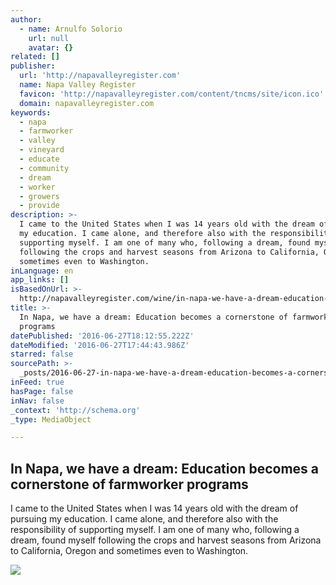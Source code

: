 ```yaml
---
author:
  - name: Arnulfo Solorio
    url: null
    avatar: {}
related: []
publisher:
  url: 'http://napavalleyregister.com'
  name: Napa Valley Register
  favicon: 'http://napavalleyregister.com/content/tncms/site/icon.ico'
  domain: napavalleyregister.com
keywords:
  - napa
  - farmworker
  - valley
  - vineyard
  - educate
  - community
  - dream
  - worker
  - growers
  - provide
description: >-
  I came to the United States when I was 14 years old with the dream of pursuing
  my education. I came alone, and therefore also with the responsibility of
  supporting myself. I am one of many who, following a dream, found myself
  following the crops and harvest seasons from Arizona to California, Oregon and
  sometimes even to Washington.
inLanguage: en
app_links: []
isBasedOnUrl: >-
  http://napavalleyregister.com/wine/in-napa-we-have-a-dream-education-becomes-a-cornerstone/article_c56a5e22-feb8-54db-be1a-8a22c5f65b19.html
title: >-
  In Napa, we have a dream: Education becomes a cornerstone of farmworker
  programs
datePublished: '2016-06-27T18:12:55.222Z'
dateModified: '2016-06-27T17:44:43.986Z'
starred: false
sourcePath: >-
  _posts/2016-06-27-in-napa-we-have-a-dream-education-becomes-a-cornerstone-of.md
inFeed: true
hasPage: false
inNav: false
_context: 'http://schema.org'
_type: MediaObject

---
```

<article style=""><h1>In Napa, we have a dream: Education becomes a cornerstone of farmworker programs</h1><p>I came to the United States when I was 14 years old with the dream of pursuing my education. I came alone, and therefore also with the responsibility of supporting myself. I am one of many who, following a dream, found myself following the crops and harvest seasons from Arizona to California, Oregon and sometimes even to Washington.</p><img src="http://bloximages.chicago2.vip.townnews.com/napavalleyregister.com/content/tncms/assets/v3/editorial/b/08/b08f710f-7bd4-5246-b3a9-3e1751db8958/576a15f237c3e.image.jpg?crop=1241%2C698%2C0%2C64&amp;resize=1121%2C630&amp;order=crop%2Cresize" /></article>